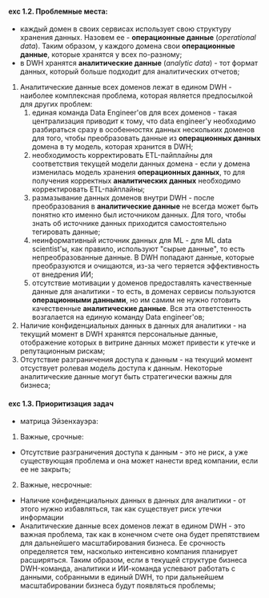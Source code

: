#### exc 1.2. Проблемные места:
- каждый домен в своих сервисах использует свою структуру хранения данных. Назовем ее - **операционные данные** (*operational data*). Таким образом, у каждого домена свои **операционные данные**, которые хранятся у всех по-разному;
- в DWH хранятся **аналитические данные** (*analytic data*) - тот формат данных, который больше подходит для аналитических отчетов;
1. Аналитические данные всех доменов лежат в едином DWH - наиболее комплексная проблема, которая является предпосылкой для других проблем:
   1. единая команда Data Engineer'ов для всех доменов - такая централизация приводит к тому, что data engineer'у необходимо разбираться сразу в особенностях данных нескольких доменов для того, чтобы преобразовать данные из **операционных данных** домена в ту модель, которая хранится в DWH;
   2. необходимость корректировать ETL-пайплайны для соответствия текущей модели данных домена - если у домена изменилась модель хранения **операционных данных**, то для получения корректных **аналитических данных** необходимо корректировать ETL-пайплайны;
   3. размазывание данных доменов внутри DWH - после преобразования в **аналитические данные** не всегда может быть понятно кто именно был источником данных. Для того, чтобы знать об источнике данных приходится самостоятельно тегировать данные;
   4. неинформативный источник данных для ML - для ML data scientist'ы, как правило, используют "сырые данные", то есть непреобразованные данные. В DWH попадают данные, которые преобразуются и очищаются, из-за чего теряется эффективность от внедрения ИИ;
   5. отсутствие мотивации у доменов предоставлять качественные данные для аналитики - то есть, в доменах сервисы пользуются **операционными данными**, но им самим не нужно готовить качественные **аналитические данные**. Вся эта ответстенность возгалается на единую команду Data engineer'ов;
2. Наличие конфиденциальных данных в данных для аналитики - на текущий момент в DWH хранятся персональные данные, отображение которых в витрине данных может привести к утечке и репутационным рискам;
3. Отсутствие разграничения доступа к данным - на текущий момент отсуствует ролевая модель доступа к данным. Некоторые аналитические данные могут быть стратегически важны для бизнеса;

#### exc 1.3. Приоритизация задач
- матрица Эйзенхауэра:
1. Важные, срочные:
- Отсутствие разграничения доступа к данным - это не риск, а уже существующая проблема и она может нанести вред компании, если ее не закрыть;

2. Важные, несрочные:
- Наличие конфиденциальных данных в данных для аналитики - от этого нужно избавляться, так как существует риск утечки информации
- Аналитические данные всех доменов лежат в едином DWH - это важная проблема, так как в конечном счете она будет препятствием для дальнейшего масштабирования бизнеса. Ее срочность определяется тем, насколько интенсивно компания планирует расширяться. Таким образом, если в текущей структуре бизнеса DWH-команда, аналитики и ИИ-команда успевают работать с данными, собранными в единый DWH, то при дальнейшем масштабировании бизнеса будут появляться проблемы;